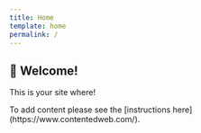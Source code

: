 ```yaml
---
title: Home
template: home
permalink: /
---
```


<article class="welcome" id="skip-content-target">
  <h1>👋 Welcome!</h1>
  <p>This is your site where!</p>
  <p>To add content please see the [instructions here](https://www.contentedweb.com/).</p>
</article>

